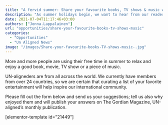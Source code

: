 ```yaml
---
title: "A fervid summer: Share your favourite books, TV shows & music with our international readers"
description: "As summer holidays begin, we want to hear from our readers about their favorite books, TV shows or music."
date: 2021-07-04T11:17:46+03:00
authors: ["Jonna.Lappalainen"]
url: "opportunities/share-your-favourite-books-tv-shows-music"
categories: 
  - "Opportunities"
  - "Un Aligned News"
image: "/images/Share-your-favourite-books-TV-shows-music-.jpg"
---
```


More and more people are using their free time in summer to relax and enjoy a good book, movie, TV show or a piece of music. 

UN-aligneders are from all across the world. We currently have members from over 24 countries, so we are certain that curating a list of your favorite entertainment will help inspire our international community.

Please fill out the form below and send us your suggestions; tell us also why enjoyed them and will publish your answers on The Gordian Magazine, UN-aligned’s monthly publication. 

\[elementor-template id="21449"\]
